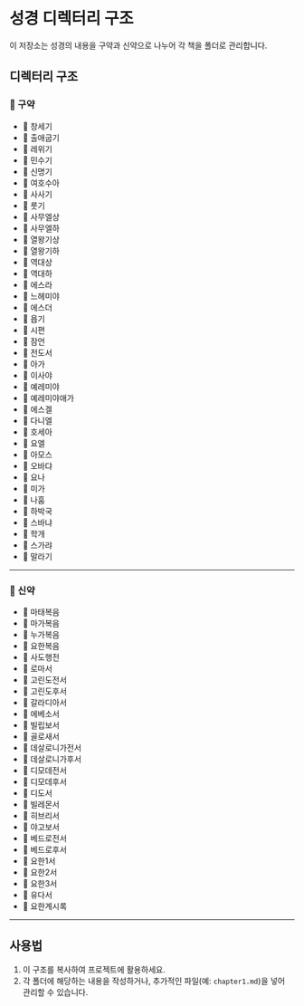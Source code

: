 # 성경 디렉터리 구조

이 저장소는 성경의 내용을 구약과 신약으로 나누어 각 책을 폴더로 관리합니다.

## 디렉터리 구조

### 📁 구약
- 📁 창세기
- 📁 출애굽기
- 📁 레위기
- 📁 민수기
- 📁 신명기
- 📁 여호수아
- 📁 사사기
- 📁 룻기
- 📁 사무엘상
- 📁 사무엘하
- 📁 열왕기상
- 📁 열왕기하
- 📁 역대상
- 📁 역대하
- 📁 에스라
- 📁 느헤미야
- 📁 에스더
- 📁 욥기
- 📁 시편
- 📁 잠언
- 📁 전도서
- 📁 아가
- 📁 이사야
- 📁 예레미야
- 📁 예레미야애가
- 📁 에스겔
- 📁 다니엘
- 📁 호세아
- 📁 요엘
- 📁 아모스
- 📁 오바댜
- 📁 요나
- 📁 미가
- 📁 나훔
- 📁 하박국
- 📁 스바냐
- 📁 학개
- 📁 스가랴
- 📁 말라기

---

### 📁 신약
- 📁 마태복음
- 📁 마가복음
- 📁 누가복음
- 📁 요한복음
- 📁 사도행전
- 📁 로마서
- 📁 고린도전서
- 📁 고린도후서
- 📁 갈라디아서
- 📁 에베소서
- 📁 빌립보서
- 📁 골로새서
- 📁 데살로니가전서
- 📁 데살로니가후서
- 📁 디모데전서
- 📁 디모데후서
- 📁 디도서
- 📁 빌레몬서
- 📁 히브리서
- 📁 야고보서
- 📁 베드로전서
- 📁 베드로후서
- 📁 요한1서
- 📁 요한2서
- 📁 요한3서
- 📁 유다서
- 📁 요한계시록

---

## 사용법
1. 이 구조를 복사하여 프로젝트에 활용하세요.
2. 각 폴더에 해당하는 내용을 작성하거나, 추가적인 파일(예: `chapter1.md`)을 넣어 관리할 수 있습니다.
